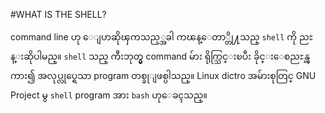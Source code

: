 #WHAT IS THE SHELL?

command line ဟု ေျပာဆိုၾကသည့္အခါ ကၽန္ေတာ္တို႔သည္ `shell` ကို ညႊန္းဆိုပါမည္။ `shell` သည္  ကီးဘုတ္မွ command မ်ား ရိုက္သြင္းၿပီး ခိုင္းေစညႊန္ၾကား၍ အလုပ္လုပ္ရေသာ program တစ္ခုျဖစ္ပါသည္။ Linux dictro  အမ်ားစုတြင္ GNU Project မွ `shell` program အား `bash`  ဟုေခၚသည္။
